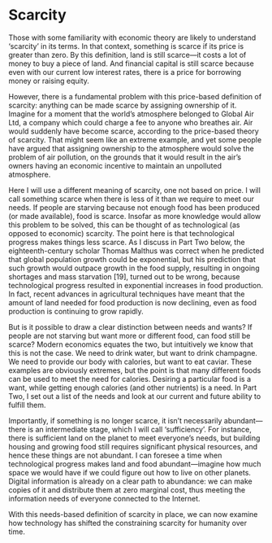 # Scarcity

Those with some familiarity with economic theory are likely to understand ‘scarcity’ in its terms. In that context, something is scarce if its price is greater than zero. By this definition, land is still scarce—it costs a lot of money to buy a piece of land. And financial capital is still scarce because even with our current low interest rates, there is a price for borrowing money or raising equity.
 
However, there is a fundamental problem with this price-based definition of scarcity: anything can be made scarce by assigning ownership of it. Imagine for a moment that the world’s atmosphere belonged to Global Air Ltd, a company which could charge a fee to anyone who breathes air. Air would suddenly have become scarce, according to the price-based theory of scarcity. That might seem like an extreme example, and yet some people have argued that assigning ownership to the atmosphere would solve the problem of air pollution, on the grounds that it would result in the air’s owners having an economic incentive to maintain an unpolluted atmosphere. 

Here I will use a different meaning of scarcity, one not based on price. I will call something scarce when there is less of it than we require to meet our needs. If people are starving because not enough food has been produced (or made available), food is scarce. Insofar as more knowledge would allow this problem to be solved, this can be thought of as technological (as opposed to economic) scarcity. The point here is that technological progress makes things less scarce. As I discuss in Part Two below, the eighteenth-century scholar Thomas Malthus was correct when he predicted that global population growth could be exponential, but his prediction that such growth would outpace growth in the food supply, resulting in ongoing shortages and mass starvation [19], turned out to be wrong, because technological progress resulted in exponential increases in food production. In fact, recent advances in agricultural techniques have meant that the amount of land needed for food production is now declining, even as food production is continuing to grow rapidly. 

But is it possible to draw a clear distinction between needs and wants? If people are not starving but want more or different food, can food still be scarce? Modern economics equates the two, but intuitively we know that this is not the case. We need to drink water, but want to drink champagne. We need to provide our body with calories, but want to eat caviar. These examples are obviously extremes, but the point is that many different foods can be used to meet the need for calories. Desiring a particular food is a want, while getting enough calories (and other nutrients) is a need. In Part Two, I set out a list of the needs and look at our current and future ability to fulfill them.

Importantly, if something is no longer scarce, it isn’t necessarily abundant—there is an intermediate stage, which I will call ‘sufficiency’. For instance, there is sufficient land on the planet to meet everyone’s needs, but building housing and growing food still requires significant physical resources, and hence these things are not abundant. I can foresee a time when technological progress makes land and food abundant—imagine how much space we would have if we could figure out how to live on other planets. Digital information is already on a clear path to abundance: we can make copies of it and distribute them at zero marginal cost, thus meeting the information needs of everyone connected to the Internet.

With this needs-based definition of scarcity in place, we can now examine how technology has shifted the constraining scarcity for humanity over time.
